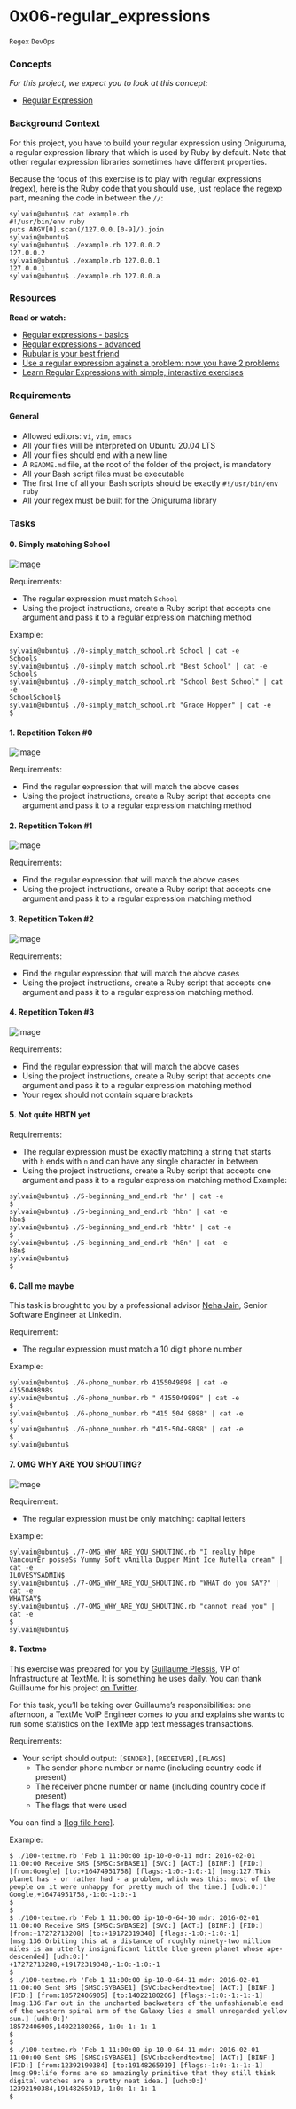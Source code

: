# 0x06-regular_expressions

`Regex`  `DevOps`
 
### Concepts
*For this project, we expect you to look at this concept:*

  * [Regular Expression](https://alx-intranet.hbtn.io/concepts/29)

### Background Context
For this project, you have to build your regular expression using Oniguruma, a regular expression library that which is used by Ruby by default. Note that other regular expression libraries sometimes have different properties.

Because the focus of this exercise is to play with regular expressions (regex), here is the Ruby code that you should use, just replace the regexp part, meaning the code in between the `//`:

```
sylvain@ubuntu$ cat example.rb
#!/usr/bin/env ruby
puts ARGV[0].scan(/127.0.0.[0-9]/).join
sylvain@ubuntu$
sylvain@ubuntu$ ./example.rb 127.0.0.2
127.0.0.2
sylvain@ubuntu$ ./example.rb 127.0.0.1
127.0.0.1
sylvain@ubuntu$ ./example.rb 127.0.0.a
```

### Resources
**Read or watch:**

  * [Regular expressions - basics](https://www.slideshare.net/neha_jain/introducing-regular-expressions)
  * [Regular expressions - advanced](https://www.slideshare.net/neha_jain/advanced-regular-expressions-80296518)
  * [Rubular is your best friend](https://rubular.com/)
  * [Use a regular expression against a problem: now you have 2 problems](https://blog.codinghorror.com/regular-expressions-now-you-have-two-problems/)
  * [Learn Regular Expressions with simple, interactive exercises](https://regexone.com/)


### Requirements

#### General
  * Allowed editors: `vi`, `vim`, `emacs`
  * All your files will be interpreted on Ubuntu 20.04 LTS
  * All your files should end with a new line
  * A `README.md` file, at the root of the folder of the project, is mandatory
  * All your Bash script files must be executable
  * The first line of all your Bash scripts should be exactly `#!/usr/bin/env ruby`
  * All your regex must be built for the Oniguruma library

### Tasks

#### 0. Simply matching School

![image](https://s3.amazonaws.com/alx-intranet.hbtn.io/uploads/medias/2020/9/ec65557f0da1fbfbff6659413885e4d4822f5b1d.png?X-Amz-Algorithm=AWS4-HMAC-SHA256&X-Amz-Credential=AKIARDDGGGOUSBVO6H7D%2F20230118%2Fus-east-1%2Fs3%2Faws4_request&X-Amz-Date=20230118T130439Z&X-Amz-Expires=86400&X-Amz-SignedHeaders=host&X-Amz-Signature=911a1626169c08b9f139a6c4d4b50ca0f512737f089bf404a055f80721654bd7)

Requirements:

  * The regular expression must match `School`
  * Using the project instructions, create a Ruby script that accepts one argument and pass it to a regular expression matching method

Example:

```
sylvain@ubuntu$ ./0-simply_match_school.rb School | cat -e
School$
sylvain@ubuntu$ ./0-simply_match_school.rb "Best School" | cat -e
School$
sylvain@ubuntu$ ./0-simply_match_school.rb "School Best School" | cat -e
SchoolSchool$
sylvain@ubuntu$ ./0-simply_match_school.rb "Grace Hopper" | cat -e
$
```
   
#### 1. Repetition Token #0

![image](https://s3.amazonaws.com/alx-intranet.hbtn.io/uploads/medias/2020/9/e7db3c377d46453588fc84f3a975661d142fee91.png?X-Amz-Algorithm=AWS4-HMAC-SHA256&X-Amz-Credential=AKIARDDGGGOUSBVO6H7D%2F20230118%2Fus-east-1%2Fs3%2Faws4_request&X-Amz-Date=20230118T130439Z&X-Amz-Expires=86400&X-Amz-SignedHeaders=host&X-Amz-Signature=c4e22497506b40049f1eaccf772c251f4f3861803c7ec4ebb1038163a17f9fb8)

Requirements:
  * Find the regular expression that will match the above cases
  * Using the project instructions, create a Ruby script that accepts one argument and pass it to a regular expression matching method

   
#### 2. Repetition Token #1

![image](https://user-images.githubusercontent.com/99530400/180979147-8c5f0730-8698-4ead-a240-29025daadab0.png)

Requirements:

  * Find the regular expression that will match the above cases
  * Using the project instructions, create a Ruby script that accepts one argument and pass it to a regular expression matching method

   
#### 3. Repetition Token #2

![image](https://user-images.githubusercontent.com/99530400/180979191-ca4376a8-e97b-4082-9ae5-f98b96f4703e.png)

Requirements:
  * Find the regular expression that will match the above cases
  * Using the project instructions, create a Ruby script that accepts one argument and pass it to a regular expression matching method.

   
#### 4. Repetition Token #3

![image](https://user-images.githubusercontent.com/99530400/180979290-c3ec3ccc-2714-41a2-8db7-0a3e80929cc4.png)

Requirements:
  * Find the regular expression that will match the above cases
  * Using the project instructions, create a Ruby script that accepts one argument and pass it to a regular expression matching method
  * Your regex should not contain square brackets
   
#### 5. Not quite HBTN yet

Requirements:

  * The regular expression must be exactly matching a string that starts with `h` ends with `n` and can have any single character in between
  * Using the project instructions, create a Ruby script that accepts one argument and pass it to a regular expression matching method
Example:

```
sylvain@ubuntu$ ./5-beginning_and_end.rb 'hn' | cat -e
$
sylvain@ubuntu$ ./5-beginning_and_end.rb 'hbn' | cat -e
hbn$
sylvain@ubuntu$ ./5-beginning_and_end.rb 'hbtn' | cat -e
$
sylvain@ubuntu$ ./5-beginning_and_end.rb 'h8n' | cat -e
h8n$
sylvain@ubuntu$
$
```
   
#### 6. Call me maybe

This task is brought to you by a professional advisor [Neha Jain](https://twitter.com/_nehajain), Senior Software Engineer at LinkedIn.

Requirement:
  * The regular expression must match a 10 digit phone number

Example:

```
sylvain@ubuntu$ ./6-phone_number.rb 4155049898 | cat -e
4155049898$
sylvain@ubuntu$ ./6-phone_number.rb " 4155049898" | cat -e
$
sylvain@ubuntu$ ./6-phone_number.rb "415 504 9898" | cat -e
$
sylvain@ubuntu$ ./6-phone_number.rb "415-504-9898" | cat -e
$
sylvain@ubuntu$
```
 
#### 7. OMG WHY ARE YOU SHOUTING?

![image](https://user-images.githubusercontent.com/99530400/180980297-6ba53779-9b25-4a7e-95ef-abb60eb40b8a.png)

Requirement:
  * The regular expression must be only matching: capital letters

Example:

```
sylvain@ubuntu$ ./7-OMG_WHY_ARE_YOU_SHOUTING.rb "I realLy hOpe VancouvEr posseSs Yummy Soft vAnilla Dupper Mint Ice Nutella cream" | cat -e
ILOVESYSADMIN$
sylvain@ubuntu$ ./7-OMG_WHY_ARE_YOU_SHOUTING.rb "WHAT do you SAY?" | cat -e
WHATSAY$
sylvain@ubuntu$ ./7-OMG_WHY_ARE_YOU_SHOUTING.rb "cannot read you" | cat -e
$
sylvain@ubuntu$
```
   
#### 8. Textme

This exercise was prepared for you by [Guillaume Plessis](https://alx-intranet.hbtn.io/rltoken/2Rwwb9pSGKXSp3b3BcqkAw), VP of Infrastructure at TextMe. It is something he uses daily. You can thank Guillaume for his project [on Twitter](https://twitter.com/gui).

For this task, you’ll be taking over Guillaume’s responsibilities: one afternoon, a TextMe VoIP Engineer comes to you and explains she wants to run some statistics on the TextMe app text messages transactions.

Requirements:

  * Your script should output: `[SENDER],[RECEIVER],[FLAGS]`
    * The sender phone number or name (including country code if present)
    * The receiver phone number or name (including country code if present)
    * The flags that were used

You can find a [[log file here]](http://intranet-projects-files.s3.amazonaws.com/holbertonschool-sysadmin_devops/78/text_messages.log).

Example:

```
$ ./100-textme.rb 'Feb 1 11:00:00 ip-10-0-0-11 mdr: 2016-02-01 11:00:00 Receive SMS [SMSC:SYBASE1] [SVC:] [ACT:] [BINF:] [FID:] [from:Google] [to:+16474951758] [flags:-1:0:-1:0:-1] [msg:127:This planet has - or rather had - a problem, which was this: most of the people on it were unhappy for pretty much of the time.] [udh:0:]'
Google,+16474951758,-1:0:-1:0:-1
$
$
$ ./100-textme.rb 'Feb 1 11:00:00 ip-10-0-64-10 mdr: 2016-02-01 11:00:00 Receive SMS [SMSC:SYBASE2] [SVC:] [ACT:] [BINF:] [FID:] [from:+17272713208] [to:+19172319348] [flags:-1:0:-1:0:-1] [msg:136:Orbiting this at a distance of roughly ninety-two million miles is an utterly insignificant little blue green planet whose ape-descended] [udh:0:]'
+17272713208,+19172319348,-1:0:-1:0:-1
$
$ ./100-textme.rb 'Feb 1 11:00:00 ip-10-0-64-11 mdr: 2016-02-01 11:00:00 Sent SMS [SMSC:SYBASE1] [SVC:backendtextme] [ACT:] [BINF:] [FID:] [from:18572406905] [to:14022180266] [flags:-1:0:-1:-1:-1] [msg:136:Far out in the uncharted backwaters of the unfashionable end of the western spiral arm of the Galaxy lies a small unregarded yellow sun.] [udh:0:]'
18572406905,14022180266,-1:0:-1:-1:-1
$
$
$ ./100-textme.rb 'Feb 1 11:00:00 ip-10-0-64-11 mdr: 2016-02-01 11:00:00 Sent SMS [SMSC:SYBASE1] [SVC:backendtextme] [ACT:] [BINF:] [FID:] [from:12392190384] [to:19148265919] [flags:-1:0:-1:-1:-1] [msg:99:life forms are so amazingly primitive that they still think digital watches are a pretty neat idea.] [udh:0:]'
12392190384,19148265919,-1:0:-1:-1:-1
$
```
